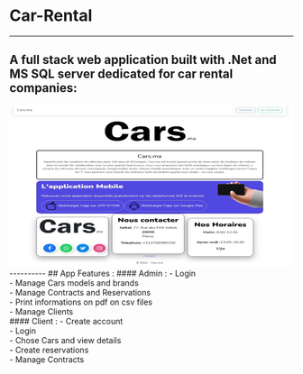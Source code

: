 # Car-Rental
----------
A full stack web application built with .Net and MS SQL server dedicated for car rental companies:
----------
<img src="./home.png" alt="index1"/>
----------
## App Features :
#### Admin :
- Login <br/>
- Manage Cars models and brands <br/>
- Manage Contracts and Reservations <br/>
- Print informations on pdf on csv files <br/>
- Manage Clients <br/>
#### Client :
- Create account <br/>
- Login <br/>
- Chose Cars and view details <br/>
- Create reservations <br/>
- Manage Contracts <br/>
